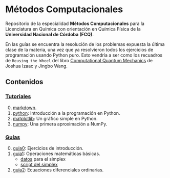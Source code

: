 # Métodos Computacionales

Repositorio de la especialidad **Métodos Computacionales** para la Licenciatura
en Química con orientación en Química Física de la **Universidad Nacional de Córdoba
(FCQ)**.

En las guías se encuentra la resolución de los problemas expuesta la última clase de
la materia, una vez que ya resolvieron todos los ejercicios de programación usando
Python puro. Esto vendría a ser como los recuadros de `Reusing the Wheel` del libro 
[Computational Quantum Mechanics](https://link.springer.com/book/10.1007/978-3-319-99930-2) 
de Joshua Izaac y Jingbo Wang.


## Contenidos

### [Tutoriales](https://github.com/fernandezfran/metcomp/tree/main/tutoriales)

0. [markdown](https://github.com/fernandezfran/metcomp/blob/main/tutoriales/markdown.ipynb).
1. [python](https://github.com/fernandezfran/metcomp/blob/main/tutoriales/python.ipynb): Introducción a la programación en Python.
2. [matplotlib](https://github.com/fernandezfran/metcomp/blob/main/tutoriales/matplotlib.ipynb): Un gráfico simple en Python.
3. [numpy](https://github.com/fernandezfran/metcomp/blob/main/tutoriales/numpy.ipynb): Una primera aproximación a NumPy.


### [Guías](https://github.com/fernandezfran/metcomp/tree/main/guias)

0. [guia0](https://github.com/fernandezfran/metcomp/blob/main/guias/guia0.ipynb): Ejercicios de introducción.
1. [guia1](https://github.com/fernandezfran/metcomp/blob/main/guias/guia1.ipynb): Operaciones matemáticas básicas.
    * [datos](https://github.com/fernandezfran/metcomp/blob/main/guias/datos.txt) para el simplex
    * [script del simplex](https://github.com/fernandezfran/metcomp/blob/main/guias/simplex.ipynb)
2. [guia2](https://github.com/fernandezfran/metcomp/blob/main/guias/guia2.ipynb): Ecuaciones diferenciales ordinarias.
